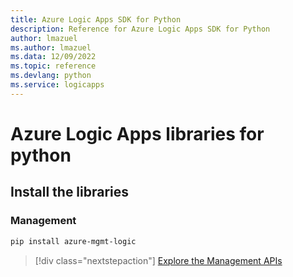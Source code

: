 ```yaml
---
title: Azure Logic Apps SDK for Python
description: Reference for Azure Logic Apps SDK for Python
author: lmazuel
ms.author: lmazuel
ms.data: 12/09/2022
ms.topic: reference
ms.devlang: python
ms.service: logicapps
---
```

# Azure Logic Apps libraries for python

## Install the libraries


### Management

```bash
pip install azure-mgmt-logic
```
> [!div class="nextstepaction"]
> [Explore the Management APIs](/python/api/azure-mgmt-logic)